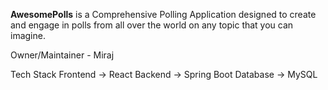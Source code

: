**AwesomePolls** is a Comprehensive Polling Application designed to create and engage in polls from all over the world on any topic that you can imagine.

Owner/Maintainer - Miraj









Tech Stack
Frontend -> React
Backend -> Spring Boot
Database -> MySQL
